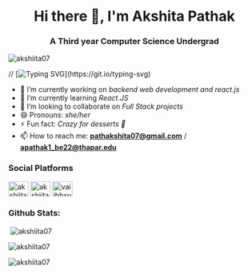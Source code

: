 <h1 align="center">Hi there 👋, I'm Akshita Pathak</h1>
<h3 align="center">A Third year Computer Science Undergrad</h3>

<p align="left"> <img src="https://komarev.com/ghpvc/?username=akshiita07&label=Profile%20views&color=0e75b6&style=plastic" alt="akshiita07" /> </p>

// [![Typing SVG](https://readme-typing-svg.herokuapp.com?lines=+;;;lets+connect...)](https://git.io/typing-svg)

-  🔭 I’m currently working on *backend web development and react.js*
- 🌱 I’m currently learning *React.JS*
- 👯 I’m looking to collaborate on *Full Stack projects*
- 😄 Pronouns: *she/her*
- ⚡ Fun fact: *Crazy for desserts 🤤*
- 📫 How to reach me: **pathakshita07@gmail.com** / **apathak1_be22@thapar.edu**

<h3 align="left">Social Platforms</h3>
<p align="left">
<a href="https://www.linkedin.com/in/akshitapathak/" target="blank"><img align="center" src="https://raw.githubusercontent.com/rahuldkjain/github-profile-readme-generator/master/src/images/icons/Social/linked-in-alt.svg" alt="akshiita07" height="30" width="40" /></a>
<a href="https://leetcode.com/u/apathak1_be22/" target="blank"><img align="center" src="https://raw.githubusercontent.com/rahuldkjain/github-profile-readme-generator/master/src/images/icons/Social/leet-code.svg" alt="akshiita07" height="30" width="40" /></a>
<a href="https://www.instagram.com/_akshitapathak/" target="blank"><img align="center" src="https://raw.githubusercontent.com/rahuldkjain/github-profile-readme-generator/master/src/images/icons/Social/instagram.svg" alt="vaiibhxvvv" height="30" width="40" /></a>

</p>

<h3 align="left">Github Stats:</h3>

<p>&nbsp;<img align="center" src="https://github-readme-stats.vercel.app/api?username=akshiita07&show_icons=true&theme=highcontrast&title_color=ffffff&text_color=ffffff&cache_seconds=100&locale=en" alt="akshiita07" /></p>

<p><img align="center" src="https://github-readme-streak-stats.herokuapp.com/?user=akshiita07&theme=highcontrast" alt="akshiita07" /></p>

<p><img align="left" src="https://github-readme-stats.vercel.app/api/top-langs?username=akshiita07&show_icons=true&theme=highcontrast&title_color=ffffff&text_color=ffffff&cache_seconds=100&locale=en&layout=compact" alt="akshiita07" /></p>
<br>


